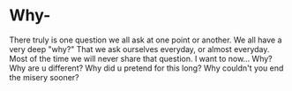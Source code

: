 # Why-
There truly is one question we all ask at one point or another. We all have a very deep "why?" That we ask ourselves everyday, or almost everyday. Most of the time we will never share that question. I want to now... Why? Why are u different? Why did u pretend for this long? Why couldn't you end the misery sooner? 
